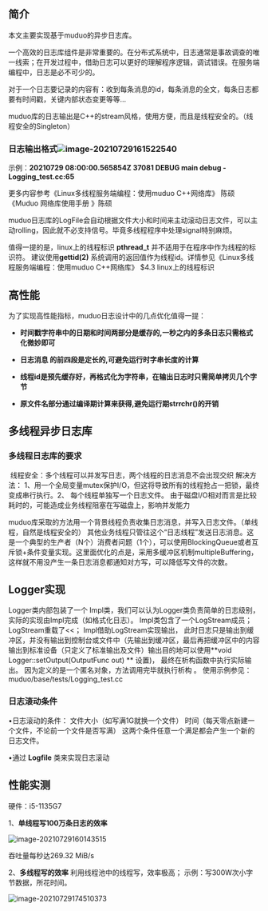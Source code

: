 ## 简介

本文主要实现基于muduo的异步日志库。

一个高效的日志库组件是非常重要的。在分布式系统中，日志通常是事故调查的唯一线索；在开发过程中，借助日志可以更好的理解程序逻辑，调试错误。在服务端编程中，日志是必不可少的。

对于一个日志要记录的内容有：收到每条消息的id，每条消息的全文，每条日志都要有时间戳，关键内部状态变更等等...

muduo库的日志输出是C++的stream风格，使用方便，而且是线程安全的。（线程安全的Singleton）

### 日志输出格式![image-20210729161522540](C:\Users\mars\AppData\Roaming\Typora\typora-user-images\image-20210729161522540.png)

示例：**20210729 08:00:00.565854Z 37081 DEBUG main debug - Logging_test.cc:65**

更多内容参考《Linux多线程服务端编程：使用muduo C++网络库》 陈硕
					 《Muduo 网络库使用手册 》陈硕

muduo日志库的LogFile会自动根据文件大小和时间来主动滚动日志文件，可以主动rolling，因此就不必支持信号。毕竟多线程程序中处理signal特别麻烦。

值得一提的是，linux上的线程标识 **pthread_t** 并不适用于在程序中作为线程的标识符。 建议使用**gettid(2)** 系统调用的返回值作为线程id。详情参见《Linux多线程服务端编程：使用muduo C++网络库》 $4.3 linux上的线程标识

## 高性能

为了实现高性能指标，muduo日志设计中的几点优化值得一提：

- **时间戳字符串中的日期和时间两部分是缓存的,一秒之内的多条日志只需格式化微妙即可**

- **日志消息 的前四段是定长的,可避免运行时字串长度的计算**

- **线程id是预先缓存好，再格式化为字符串，在输出日志时只需简单拷贝几个字节** 

- **原文件名部分通过编译期计算来获得,避免运行期strrchr()的开销**

  

## 多线程异步日志库

### 多线程日志库的要求

​		线程安全：多个线程可以并发写日志，两个线程的日志消息不会出现交织
解决方法：
​		 1、用一个全局变量mutex保护I/O，但这将导致所有的线程抢占一把锁，最终变成串行执行。
​		 2、 每个线程单独写一个日志文件。
​					由于磁盘I/O相对而言是比较耗时的，可能造成业务线程阻塞在写磁盘上，影响并发能力

muduo库采取的方法用一个背景线程负责收集日志消息，并写入日志文件。（单线程，自然是线程安全的）
其他业务线程只管往这个“日志线程”发送日志消息。这是一个典型的生产者（N个）消费者问题（1个），可以使用BlockingQueue或者互斥锁+条件变量实现。这里面优化的点是，采用多缓冲区机制multipleBuffering，这样就不用没产生一条日志消息都通知对方写，可以降低写文件的次数。

## Logger实现

 Logger类内部包装了一个 Impl类，我们可以认为Logger类负责简单的日志级别，实际的实现由Impl完成（如格式化日志）。  Impl类包含了一个LogStream成员；LogStream重载了<<； Impl借助LogStream实现输出， 此时日志只是输出到缓冲区，并没有输出到控制台或文件中（先输出到缓冲区，最后再把缓冲区中的内容输出到标准设备（只定义了标准输出及文件）输出目的地可以使用**void Logger::setOutput(OutputFunc out) ** 设置)， 最终在析构函数中执行实际输出。 因为定义的是一个匿名对象，方法调用完毕就执行析构 。 
使用示例参见：muduo/base/tests/Logging_test.cc

### 日志滚动条件

•日志滚动的条件：
文件大小（如写满1G就换一个文件）
时间（每天零点新建一个文件，不论前一个文件是否写满） 
这两个条件任意一个满足都会产生一个新的日志文件。

•通过 **Logfile** 类来实现日志滚动 

## 性能实测

硬件：i5-1135G7

1、**单线程写100万条日志的效率** 

![image-20210729160143515](C:\Users\mars\AppData\Roaming\Typora\typora-user-images\image-20210729160143515.png)

吞吐量每秒达269.32 MiB/s

2、**多线程写的效率**
利用线程池中的线程写，效率极高；
示例：写300W次小字节数据，所花时间。

![image-20210729174510373](C:\Users\mars\AppData\Roaming\Typora\typora-user-images\image-20210729174510373.png)